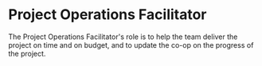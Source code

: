 # Project Operations Facilitator

The Project Operations Facilitator's role is to help the team deliver the project on time and on budget, and to update the co-op on the progress of the project.

